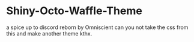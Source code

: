 # Shiny-Octo-Waffle-Theme
a spice up to discord reborn by Omniscient 
can you not take the css from this and make another theme kthx.
